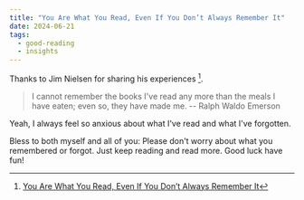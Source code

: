 ```yaml
---
title: "You Are What You Read, Even If You Don’t Always Remember It"
date: 2024-06-21
tags:
  - good-reading
  - insights
---
```


Thanks to Jim Nielsen for sharing his experiences [^you-are-what-you-read].

> I cannot remember the books I've read any more than the meals I have eaten;
> even so, they have made me. -- Ralph Waldo Emerson

Yeah, I always feel so anxious about what I've read and what I've forgotten.

Bless to both myself and all of you: Please don't worry about what you
remembered or forgot. Just keep reading and read more. Good luck have fun!

[^you-are-what-you-read]:
    [You Are What You Read, Even If You Don’t Always Remember It](https://blog.jim-nielsen.com/2024/you-are-what-you-read/)
